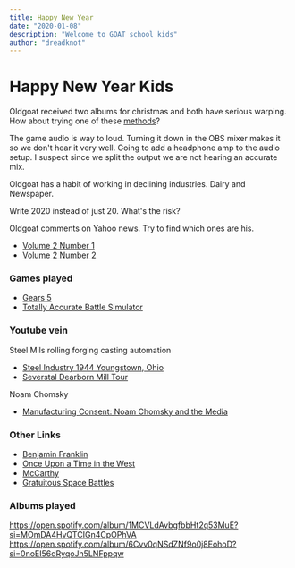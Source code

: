 ```yaml
---
title: Happy New Year
date: "2020-01-08"
description: "Welcome to GOAT school kids"
author: "dreadknot"
---
```


# Happy New Year Kids

Oldgoat received two albums for christmas and both have serious warping. How about trying one of these [methods](https://www.wikihow.com/Fix-a-Warped-Vinyl-Record)? 

The game audio is way to loud. Turning it down in the OBS mixer makes it so we don't hear it very well. Going to add a headphone amp to the audio setup. I suspect since we split the output we are not hearing an accurate mix.

Oldgoat has a habit of working in declining industries. Dairy and Newspaper.

Write 2020 instead of just 20. What's the risk?

Oldgoat comments on Yahoo news. Try to find which ones are his.

* [Volume 2 Number 1](https://www.twitch.tv/videos/533545125) 
* [Volume 2 Number 2](https://www.twitch.tv/videos/533545126) 

### Games played

* [Gears 5](https://www.xbox.com/en-US/games/gears-5)
* [Totally Accurate Battle Simulator](https://www.microsoft.com/en-us/p/totally-accurate-battle-simulator-game-preview/)

### Youtube vein 

Steel Mils rolling forging casting automation

* [Steel Industry 1944 Youngstown, Ohio](https://www.youtube.com/watch?v=_hlfqggGOZw)
* [Severstal Dearborn Mill Tour](https://www.youtube.com/watch?v=kfHT97w_awY)

Noam Chomsky

* [Manufacturing Consent: Noam Chomsky and the Media](https://youtu.be/EuwmWnphqII)

### Other Links

* [Benjamin Franklin](https://en.wikipedia.org/wiki/The_Autobiography_of_Benjamin_Franklin)
* [Once Upon a Time in the West](https://en.wikipedia.org/wiki/Once_Upon_a_Time_in_the_West)
* [McCarthy](https://www.pbs.org/wgbh/americanexperience/films/mccarthy/)
* [Gratuitous Space Battles](https://store.steampowered.com/app/41800/Gratuitous_Space_Battles/)

### Albums played

https://open.spotify.com/album/1MCVLdAvbgfbbHt2q53MuE?si=MOmDA4HvQTCIGn4CpOPhVA
https://open.spotify.com/album/6Cvv0qNSdZNf9o0j8EohoD?si=0noEI56dRyqoJh5LNFppqw
